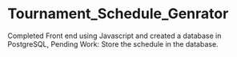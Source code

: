 # Tournament_Schedule_Genrator
Completed Front end using Javascript and created a database in PostgreSQL,
Pending Work: Store the schedule in the database.

